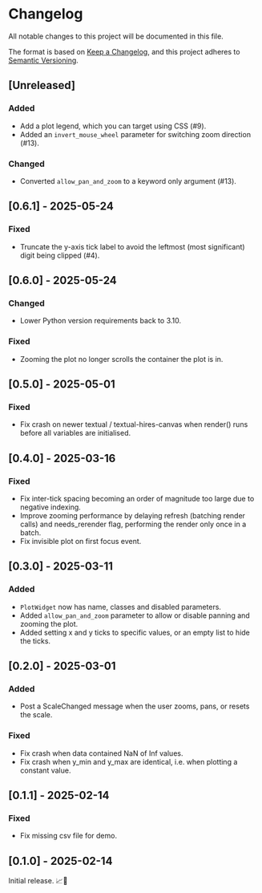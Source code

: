 # Changelog

All notable changes to this project will be documented in this file.

The format is based on [Keep a Changelog](https://keepachangelog.com/en/1.1.0/),
and this project adheres to [Semantic Versioning](https://semver.org/spec/v2.0.0.html).

## [Unreleased]

### Added

- Add a plot legend, which you can target using CSS (#9).
- Added an `invert_mouse_wheel` parameter for switching zoom direction (#13).

### Changed

- Converted `allow_pan_and_zoom` to a keyword only argument (#13).

## [0.6.1] - 2025-05-24

### Fixed

- Truncate the y-axis tick label to avoid the leftmost (most significant) digit being clipped (#4).

## [0.6.0] - 2025-05-24

### Changed

- Lower Python version requirements back to 3.10.

### Fixed

- Zooming the plot no longer scrolls the container the plot is in.

## [0.5.0] - 2025-05-01

### Fixed

- Fix crash on newer textual / textual-hires-canvas when render() runs before all variables are initialised.

## [0.4.0] - 2025-03-16

### Fixed

- Fix inter-tick spacing becoming an order of magnitude too large due to negative indexing.
- Improve zooming performance by delaying refresh (batching render calls) and
  needs_rerender flag, performing the render only once in a batch.
- Fix invisible plot on first focus event.

## [0.3.0] - 2025-03-11

### Added

- `PlotWidget` now has name, classes and disabled parameters.
- Added `allow_pan_and_zoom` parameter to allow or disable panning and zooming the plot.
- Added setting x and y ticks to specific values, or an empty list to hide the ticks.

## [0.2.0] - 2025-03-01

### Added

- Post a ScaleChanged message when the user zooms, pans, or resets the scale.

### Fixed

- Fix crash when data contained NaN of Inf values.
- Fix crash when y_min and y_max are identical, i.e. when plotting a constant value.

## [0.1.1] - 2025-02-14

### Fixed

- Fix missing csv file for demo.

## [0.1.0] - 2025-02-14

Initial release. 📈🎉

